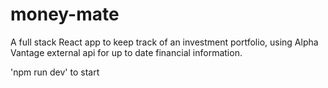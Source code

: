 # money-mate

A full stack React app to keep track of an investment portfolio, using Alpha Vantage external api for up to date financial information.

'npm run dev' to start



